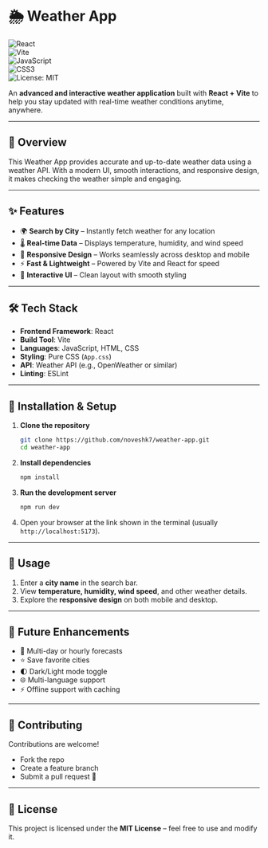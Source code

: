 # 🌦️ Weather App  

![React](https://img.shields.io/badge/React-20232A?style=for-the-badge&logo=react&logoColor=61DAFB)  
![Vite](https://img.shields.io/badge/Vite-646CFF?style=for-the-badge&logo=vite&logoColor=FFD62E)  
![JavaScript](https://img.shields.io/badge/JavaScript-F7DF1E?style=for-the-badge&logo=javascript&logoColor=000)  
![CSS3](https://img.shields.io/badge/CSS3-1572B6?style=for-the-badge&logo=css3&logoColor=fff)  
![License: MIT](https://img.shields.io/badge/License-MIT-green.svg?style=for-the-badge)  

An **advanced and interactive weather application** built with **React + Vite** to help you stay updated with real-time weather conditions anytime, anywhere.  

---

## 📌 Overview  
This Weather App provides accurate and up-to-date weather data using a weather API. With a modern UI, smooth interactions, and responsive design, it makes checking the weather simple and engaging.  

---

## ✨ Features  
- 🌍 **Search by City** – Instantly fetch weather for any location  
- 🌡️ **Real-time Data** – Displays temperature, humidity, and wind speed  
- 📱 **Responsive Design** – Works seamlessly across desktop and mobile  
- ⚡ **Fast & Lightweight** – Powered by Vite and React for speed  
- 🎨 **Interactive UI** – Clean layout with smooth styling  

---

## 🛠️ Tech Stack  
- **Frontend Framework**: React  
- **Build Tool**: Vite  
- **Languages**: JavaScript, HTML, CSS  
- **Styling**: Pure CSS (`App.css`)  
- **API**: Weather API (e.g., OpenWeather or similar)  
- **Linting**: ESLint  

---

## 🚀 Installation & Setup  

1. **Clone the repository**  
   ```bash
   git clone https://github.com/noveshk7/weather-app.git
   cd weather-app
   ```

2. **Install dependencies**  
   ```bash
   npm install
   ```

3. **Run the development server**  
   ```bash
   npm run dev
   ```

4. Open your browser at the link shown in the terminal (usually `http://localhost:5173`).  

---

## 🎯 Usage  
1. Enter a **city name** in the search bar.  
2. View **temperature, humidity, wind speed**, and other weather details.  
3. Explore the **responsive design** on both mobile and desktop.  

---

## 🔮 Future Enhancements  
- 📅 Multi-day or hourly forecasts  
- ⭐ Save favorite cities  
- 🌓 Dark/Light mode toggle  
- 🌐 Multi-language support  
- ⚡ Offline support with caching  

---

## 🤝 Contributing  
Contributions are welcome!  
- Fork the repo  
- Create a feature branch  
- Submit a pull request 🚀  

---

## 📜 License  
This project is licensed under the **MIT License** – feel free to use and modify it.  
